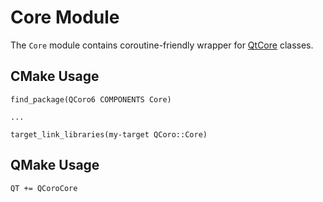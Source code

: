 # Core Module

The `Core` module contains coroutine-friendly wrapper for
[QtCore][qtdoc-qtcore] classes.

## CMake Usage

```
find_package(QCoro6 COMPONENTS Core)

...

target_link_libraries(my-target QCoro::Core)
```

## QMake Usage

```
QT += QCoroCore
```


[qtdoc-qtcore]: https://doc.qt.io/qt-5/qtcore-index.html

